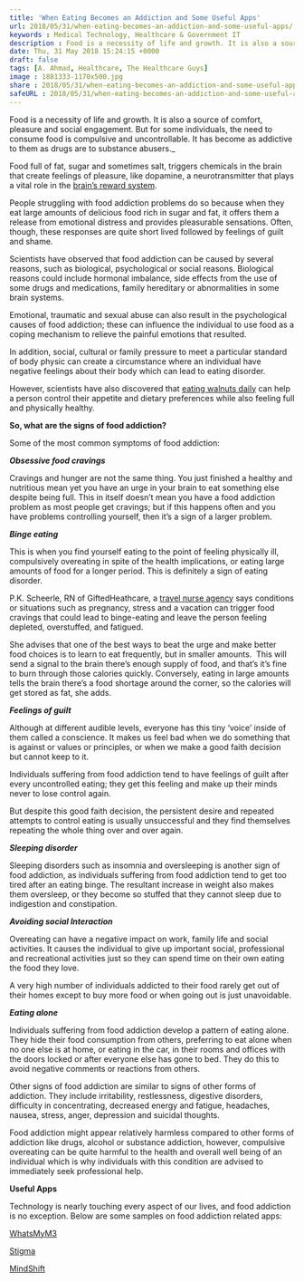 ```yaml
---
title: 'When Eating Becomes an Addiction and Some Useful Apps'
url: 2018/05/31/when-eating-becomes-an-addiction-and-some-useful-apps/
keywords : Medical Technology, Healthcare & Government IT
description : Food is a necessity of life and growth. It is also a source of comfort, pleasure and social engagement. But for some individuals, the need to consume food is compulsive and uncontrollable. It has become as addictive to them as drugs are to substance abusers.
date: Thu, 31 May 2018 15:24:15 +0000
draft: false
tags: [A. Ahmad, Healthcare, The Healthcare Guys]
image : 1881333-1170x500.jpg
share : 2018/05/31/when-eating-becomes-an-addiction-and-some-useful-apps/
safeURL : 2018/05/31/when-eating-becomes-an-addiction-and-some-useful-apps/
---
```


Food is a necessity of life and growth. It is also a source of comfort, pleasure and social engagement. But for some individuals, the need to consume food is compulsive and uncontrollable. It has become as addictive to them as drugs are to substance abusers._

Food full of fat, sugar and sometimes salt, triggers chemicals in the brain that create feelings of pleasure, like dopamine, a neurotransmitter that plays a vital role in the [brain’s reward system](https://www.helpguide.org/harvard/how-addiction-hijacks-the-brain.htm). 

People struggling with food addiction problems do so because when they eat large amounts of delicious food rich in sugar and fat, it offers them a release from emotional distress and provides pleasurable sensations. Often, though, these responses are quite short lived followed by feelings of guilt and shame. 

Scientists have observed that food addiction can be caused by several reasons, such as biological, psychological or social reasons. Biological reasons could include hormonal imbalance, side effects from the use of some drugs and medications, family hereditary or abnormalities in some brain systems. 

Emotional, traumatic and sexual abuse can also result in the psychological causes of food addiction; these can influence the individual to use food as a coping mechanism to relieve the painful emotions that resulted. 

In addition, social, cultural or family pressure to meet a particular standard of body physic can create a circumstance where an individual have negative feelings about their body which can lead to eating disorder. 

However, scientists have also discovered that [eating walnuts daily](https://gundrymd.com/walnuts/) can help a person control their appetite and dietary preferences while also feeling full and physically healthy. 

**So, what are the signs of food addiction?** 

Some of the most common symptoms of food addiction: 

**_Obsessive food cravings_** 

Cravings and hunger are not the same thing. You just finished a healthy and nutritious mean yet you have an urge in your brain to eat something else despite being full. This in itself doesn’t mean you have a food addiction problem as most people get cravings; but if this happens often and you have problems controlling yourself, then it’s a sign of a larger problem. 

**_Binge eating_** 

This is when you find yourself eating to the point of feeling physically ill, compulsively overeating in spite of the health implications, or eating large amounts of food for a longer period. This is definitely a sign of eating disorder. 

P.K. Scheerle, RN of GiftedHeathcare, a [travel nurse agency](https://www.giftedhealthcare.com/) says conditions or situations such as pregnancy, stress and a vacation can trigger food cravings that could lead to binge-eating and leave the person feeling depleted, overstuffed, and fatigued. 

She advises that one of the best ways to beat the urge and make better food choices is to learn to eat frequently, but in smaller amounts.  This will send a signal to the brain there’s enough supply of food, and that’s it’s fine to burn through those calories quickly. Conversely, eating in large amounts tells the brain there’s a food shortage around the corner, so the calories will get stored as fat, she adds. 

**_Feelings of guilt_** 

Although at different audible levels, everyone has this tiny ‘voice’ inside of them called a conscience. It makes us feel bad when we do something that is against or values or principles, or when we make a good faith decision but cannot keep to it.

 Individuals suffering from food addiction tend to have feelings of guilt after every uncontrolled eating; they get this feeling and make up their minds never to lose control again. 

 But despite this good faith decision, the persistent desire and repeated attempts to control eating is usually unsuccessful and they find themselves repeating the whole thing over and over again. 

 **_Sleeping disorder_** 

 Sleeping disorders such as insomnia and oversleeping is another sign of food addiction, as individuals suffering from food addiction tend to get too tired after an eating binge. The resultant increase in weight also makes them oversleep, or they become so stuffed that they cannot sleep due to indigestion and constipation. 

 **_Avoiding social Interaction_** 

 Overeating can have a negative impact on work, family life and social activities. It causes the individual to give up important social, professional and recreational activities just so they can spend time on their own eating the food they love.

  A very high number of individuals addicted to their food rarely get out of their homes except to buy more food or when going out is just unavoidable. 

  **_Eating alone_** 

  Individuals suffering from food addiction develop a pattern of eating alone. They hide their food consumption from others, preferring to eat alone when no one else is at home, or eating in the car, in their rooms and offices with the doors locked or after everyone else has gone to bed. They do this to avoid negative comments or reactions from others. 

  Other signs of food addiction are similar to signs of other forms of addiction. They include irritability, restlessness, digestive disorders, difficulty in concentrating, decreased energy and fatigue, headaches, nausea, stress, anger, depression and suicidal thoughts. 

  Food addiction might appear relatively harmless compared to other forms of addiction like drugs, alcohol or substance addiction, however, compulsive overeating can be quite harmful to the health and overall well being of an individual which is why individuals with this condition are advised to immediately seek professional help. 

  **Useful Apps** 

  Technology is nearly touching every aspect of our lives, and food addiction is no exception. Below are some samples on food addiction related apps: 

  [WhatsMyM3](https://itunes.apple.com/us/app/whatsmym3/id515945611?mt=8) 

  [Stigma](https://itunes.apple.com/us/app/stigma-mood-tracker-journal/id971950522?mt=8) 

  [MindShift](https://play.google.com/store/apps/details?id=com.bstro.MindShift&hl=en)